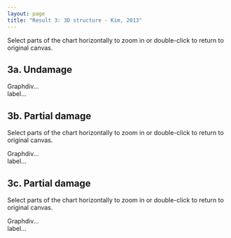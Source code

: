 ```yaml
---
layout: page
title: "Result 3: 3D structure - Kim, 2013"
---
```


<script type="text/javascript" src="dygraph-combined.js"></script>

<div id="wrap">
<div><p>Select parts of the chart horizontally to zoom in or double-click to return to original canvas.</p></div>
<h2>3a. Undamage</h2>
<div id="graphdiv1" 	class="chart" >	Graphdiv...</div>
<div id="labels1">label...</div>

<h2>3b. Partial damage</h2>
<div><p>Select parts of the chart horizontally to zoom in or double-click to return to original canvas.</p></div>
<div id="graphdiv2" 	class="chart" >	Graphdiv...</div>
<div id="labels2">label...</div>

<h2>3c. Partial damage</h2>
<div><p>Select parts of the chart horizontally to zoom in or double-click to return to original canvas.</p></div>
<div id="graphdiv3" 	class="chart" >	Graphdiv...</div>
<div id="labels3">label...</div>


</div>
<script type="text/javascript">
  g1 = new Dygraph(
    document.getElementById("graphdiv1"),
    "data3a.csv", // path to CSV file
    {
	//title: 'Predicted Damage Indexes for 36 bars truss structure',
	titleHeight:16,
	labels: ["step","01", "02", "03", "04", "05", "06", "07", "08", "09", "10","11", "12", "13", "14", "15", "16", "17", "18", "19", "20", "21", "22", "23", "24", "25", "26", "27", "28", "29", "30", "31", "32", "33", "34", "35", "36"],
	width:540,
	height:420,
	delimiter:"\t",
	//'Damage Index':{axis:{}},
	xlabel:'Iteration',
	ylabel: 'Stiffness factor (BETA)',
	axes: {
		y: {
		valueFormatter: function(y) {return y.toPrecision(8) ;		},
		axisLabelFormatter: function(y) { return y.toPrecision(2) ;	}
		}
	},
	legend: 'always',
	strokeWidth:1,
	labelsSeparateLines:true,
	labelsDiv:document.getElementById("labels1"),
	axisLabelFontSize:10,
	highlightSeriesOpts: {strokeWidth: 3,},


	}          // options
  );
  
    g2 = new Dygraph(
    document.getElementById("graphdiv2"),
    "data3b.csv", // path to CSV file
    {
	//title: 'Predicted Damage Indexes for 36 bars truss structure',
	titleHeight:16,
	labels: ["step","01", "02", "03", "04", "05", "06", "07", "08", "09", "10","11", "12", "13", "14", "15", "16", "17", "18", "19", "20", "21", "22", "23", "24", "25", "26", "27", "28", "29", "30", "31", "32", "33", "34", "35", "36"],
	width:540,
	height:420,
	delimiter:"\t",
	//'Damage Index':{axis:{}},
	xlabel:'Iteration',
	ylabel: 'Stiffness factor (BETA)',
	axes: {
		y: {
		valueFormatter: function(y) {return y.toPrecision(8) ;		},
		axisLabelFormatter: function(y) { return y.toPrecision(2) ;	}
		}
	},
	legend: 'always',
	strokeWidth:1,
	labelsSeparateLines:true,
	labelsDiv:document.getElementById("labels2"),
	axisLabelFontSize:10,
	highlightSeriesOpts: {strokeWidth: 3,},


	}          // options
  );
  
    g3 = new Dygraph(
    document.getElementById("graphdiv3"),
    "data3c.csv", // path to CSV file
    {
	//title: 'Predicted Damage Indexes for 36 bars truss structure',
	titleHeight:16,
	labels: ["step","01", "02", "03", "04", "05", "06", "07", "08", "09", "10","11", "12", "13", "14", "15", "16", "17", "18", "19", "20", "21", "22", "23", "24", "25", "26", "27", "28", "29", "30", "31", "32", "33", "34", "35", "36"],
	width:540,
	height:420,
	delimiter:"\t",
	//'Damage Index':{axis:{}},
	xlabel:'Iteration',
	ylabel: 'Stiffness factor (BETA)',
	axes: {
		y: {
		valueFormatter: function(y) {return y.toPrecision(8) ;		},
		axisLabelFormatter: function(y) { return y.toPrecision(2) ;	}
		}
	},
	legend: 'always',
	strokeWidth:1,
	labelsSeparateLines:true,
	labelsDiv:document.getElementById("labels3"),
	axisLabelFontSize:10,
	highlightSeriesOpts: {strokeWidth: 3,},


	}          // options
  );
  
</script>

